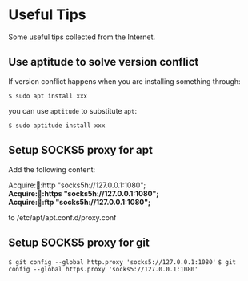 # Useful Tips
Some useful tips collected from the Internet.

## Use aptitude to solve version conflict
If version conflict happens when you are installing something through:  
  
`$ sudo apt install xxx`  
  
you can use `aptitude` to substitute `apt`:  
  
`$ sudo aptitude install xxx`  

## Setup SOCKS5 proxy for apt
Add the following content:  
  
Acquire::socks::http "socks5h://127.0.0.1:1080";  
**Acquire::socks::https "socks5h://127.0.0.1:1080";**  
**Acquire::socks::ftp "socks5h://127.0.0.1:1080";**  
  
to /etc/apt/apt.conf.d/proxy.conf  

## Setup SOCKS5 proxy for git
`$ git config --global http.proxy 'socks5://127.0.0.1:1080'`
`$ git config --global https.proxy 'socks5://127.0.0.1:1080'`

